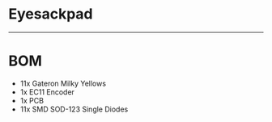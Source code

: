 # Eyesackpad
---
# BOM
- 11x Gateron Milky Yellows
- 1x EC11 Encoder
- 1x PCB
- 11x SMD SOD-123 Single Diodes
